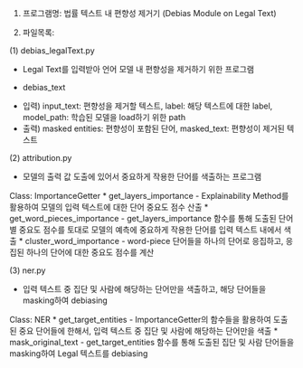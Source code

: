 1. 프로그램명: 법률 텍스트 내 편향성 제거기 (Debias Module on Legal Text)

2. 파일목록:

 (1) debias_legalText.py
  - Legal Text를 입력받아 언어 모델 내 편향성을 제거하기 위한 프로그램
  * debias_text
  - 입력) input_text: 편향성을 제거할 텍스트, label: 해당 텍스트에 대한 label, model_path: 학습된 모델을 load하기 위한 path
  - 출력) masked entities: 편향성이 포함된 단어, masked_text: 편향성이 제거된 텍스트

 (2) attribution.py
  - 모델의 출력 값 도출에 있어서 중요하게 작용한 단어를 색출하는 프로그램
  
  Class: ImportanceGetter
    * get_layers_importance
    - Explainability Method를 활용하여 모델의 입력 텍스트에 대한 단어 중요도 점수 산출
    * get_word_pieces_importance
    - get_layers_importance 함수를 통해 도출된 단어 별 중요도 점수를 토대로 모델의 예측에 중요하게 작용한 단어를 입력 텍스트 내에서 색출
    * cluster_word_importance
    - word-piece 단어들을 하나의 단어로 응집하고, 응집된 하나의 단어에 대한 중요도 점수를 계산

  (3) ner.py
  - 입력 텍스트 중 집단 및 사람에 해당하는 단어만을 색출하고, 해당 단어들을 masking하여 debiasing

  Class: NER
    * get_target_entities
    - ImportanceGetter의 함수들을 활용하여 도출된 중요 단어들에 한해서, 입력 텍스트 중 집단 및 사람에 해당하는 단어만을 색출
    * mask_original_text
    - get_target_entities 함수를 통해 도출된 집단 및 사람 단어들을 masking하여 Legal 텍스트를 debiasing